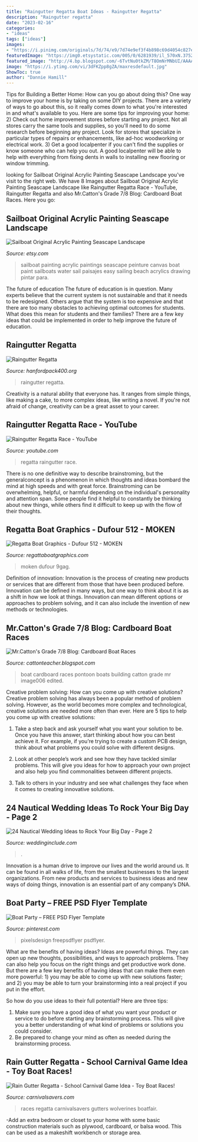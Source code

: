 ```yaml
---
title: "Raingutter Regatta Boat Ideas - Raingutter Regatta"
description: "Raingutter regatta"
date: "2023-02-16"
categories:
- "ideas"
tags: ["ideas"]
images:
- "https://i.pinimg.com/originals/7d/74/e9/7d74e9ef3f4b898c69d4054c827e7caf.jpg"
featuredImage: "https://img0.etsystatic.com/005/0/6281939/il_570xN.375290072_r511.jpg"
featured_image: "http://4.bp.blogspot.com/-6TvtNu0tkZM/T8OmNrMNbUI/AAAAAAAAAM0/_rUoRJem5wo/s1600/Image006_edited-1.jpg"
image: "https://i.ytimg.com/vi/3dFKZpp8gZA/maxresdefault.jpg"
ShowToc: true
author: "Dannie Hamill"
---
```



Tips for Building a Better Home: How can you go about doing this?
One way to improve your home is by taking on some DIY projects. There are a variety of ways to go about this, so it really comes down to what you're interested in and what's available to you. Here are some tips for improving your home: 
2) Check out home improvement stores before starting any project. Not all stores carry the same tools and supplies, so you'll need to do some research before beginning any project. Look for stores that specialize in particular types of repairs or enhancements, like ad-hoc woodworking or electrical work. 
3) Get a good localpenter if you can't find the supplies or know someone who can help you out. A good localpenter will be able to help with everything from fixing dents in walls to installing new flooring or window trimming.

	

		
looking for Sailboat Original Acrylic Painting Seascape Landscape you've visit to the right web. We have 8 Images about Sailboat Original Acrylic Painting Seascape Landscape like Raingutter Regatta Race - YouTube, Raingutter Regatta and also Mr.Catton&#039;s Grade 7/8 Blog: Cardboard Boat Races. Here you go:
		
    
## Sailboat Original Acrylic Painting Seascape Landscape

<img loading=lazy src="https://img0.etsystatic.com/005/0/6281939/il_570xN.375290072_r511.jpg" onerror="this.onerror=null;this.src='https://tse1.mm.bing.net/th?id=OIP.exr-_da_yYTOhno4Gy1PKgHaKX&amp;pid=15.1';" alt="Sailboat Original Acrylic Painting Seascape Landscape">

_Source: etsy.com_

>sailboat painting acrylic paintings seascape peinture canvas boat paint sailboats water sail paisajes easy sailing beach acrylics drawing pintar para. 

	

The future of education
The future of education is in question. Many experts believe that the current system is not sustainable and that it needs to be redesigned. Others argue that the system is too expensive and that there are too many obstacles to achieving optimal outcomes for students. What does this mean for students and their families?
There are a few key ideas that could be implemented in order to help improve the future of education.

    
## Raingutter Regatta

<img loading=lazy src="http://www.hanfordpack400.org/_Media/img_6395-2.jpeg" onerror="this.onerror=null;this.src='https://tse4.mm.bing.net/th?id=OIP.JnVZSVQXkkIPTUEUpjjuVAHaFP&amp;pid=15.1';" alt="Raingutter Regatta">

_Source: hanfordpack400.org_

>raingutter regatta. 

	

Creativity is a natural ability that everyone has. It ranges from simple things, like making a cake, to more complex ideas, like writing a novel. If you're not afraid of change, creativity can be a great asset to your career.

    
## Raingutter Regatta Race - YouTube

<img loading=lazy src="https://i.ytimg.com/vi/3dFKZpp8gZA/maxresdefault.jpg" onerror="this.onerror=null;this.src='https://tse1.mm.bing.net/th?id=OIP.BIpf__SCTSe8-eK-RuKeUAHaEK&amp;pid=15.1';" alt="Raingutter Regatta Race - YouTube">

_Source: youtube.com_

>regatta raingutter race. 

	

There is no one definitive way to describe brainstroming, but the generalconcept is a phenomenon in which thoughts and ideas bombard the mind at high speeds and with great force. Brainstroming can be overwhelming, helpful, or harmful depending on the individual's personality and attention span. Some people find it helpful to constantly be thinking about new things, while others find it difficult to keep up with the flow of their thoughts.

    
## Regatta Boat Graphics - Dufour 512 - MOKEN

<img loading=lazy src="https://pro2-bar-s3-cdn-cf2.myportfolio.com/63974dfe28b51c2da5d5a54202c6d7c4/365159f0-ca5c-4d9d-b39b-3bd3ca893ac1_rw_1200.jpg?h=5341f6030526d4e0bbbfdc86f7bb8b05" onerror="this.onerror=null;this.src='https://tse4.mm.bing.net/th?id=OIP.jvgqdHpewAwoaR017FuA5QHaE7&amp;pid=15.1';" alt="Regatta Boat Graphics - Dufour 512 - MOKEN">

_Source: regattaboatgraphics.com_

>moken dufour 9gag. 

	

Definition of innovation:
Innovation is the process of creating new products or services that are different from those that have been produced before. Innovation can be defined in many ways, but one way to think about it is as a shift in how we look at things. Innovation can mean different options or approaches to problem solving, and it can also include the invention of new methods or technologies.

    
## Mr.Catton&#039;s Grade 7/8 Blog: Cardboard Boat Races

<img loading=lazy src="http://4.bp.blogspot.com/-6TvtNu0tkZM/T8OmNrMNbUI/AAAAAAAAAM0/_rUoRJem5wo/s1600/Image006_edited-1.jpg" onerror="this.onerror=null;this.src='https://tse1.mm.bing.net/th?id=OIP.R1gCUMg5ksGFg42wgiuugwAAAA&amp;pid=15.1';" alt="Mr.Catton&#039;s Grade 7/8 Blog: Cardboard Boat Races">

_Source: cattonteacher.blogspot.com_

>boat cardboard races pontoon boats building catton grade mr image006 edited. 

	

Creative problem solving: How can you come up with creative solutions?
Creative problem solving has always been a popular method of problem solving. However, as the world becomes more complex and technological, creative solutions are needed more often than ever. Here are 5 tips to help you come up with creative solutions:
1. Take a step back and ask yourself what you want your solution to be. Once you have this answer, start thinking about how you can best achieve it. For example, if you’re trying to create a custom PCB design, think about what problems you could solve with different designs.

2. Look at other people’s work and see how they have tackled similar problems. This will give you ideas for how to approach your own project and also help you find commonalities between different projects.

3. Talk to others in your industry and see what challenges they face when it comes to creating innovative solutions.

    
## 24 Nautical Wedding Ideas To Rock Your Big Day - Page 2

<img loading=lazy src="https://www.weddinginclude.com/wp-content/uploads/2017/08/Nautical-Centerpieces-by-Pom-Pom-Planning.jpg" onerror="this.onerror=null;this.src='https://tse3.mm.bing.net/th?id=OIP.Lp0zwvB108tKgwn-W4P7JQHaLH&amp;pid=15.1';" alt="24 Nautical Wedding Ideas to Rock Your Big Day - Page 2">

_Source: weddinginclude.com_

>. 

	

Innovation is a human drive to improve our lives and the world around us. It can be found in all walks of life, from the smallest businesses to the largest organizations. From new products and services to business ideas and new ways of doing things, innovation is an essential part of any company’s DNA.

    
## Boat Party – FREE PSD Flyer Template

<img loading=lazy src="https://i.pinimg.com/originals/7d/74/e9/7d74e9ef3f4b898c69d4054c827e7caf.jpg" onerror="this.onerror=null;this.src='https://tse1.mm.bing.net/th?id=OIP.AQSu6YBgh3TnKp3gSunwSAHaKY&amp;pid=15.1';" alt="Boat Party – FREE PSD Flyer Template">

_Source: pinterest.com_

>pixelsdesign freepsdflyer psdflyer. 

	

What are the benefits of having ideas?
Ideas are powerful things. They can open up new thoughts, possibilities, and ways to approach problems. They can also help you focus on the right things and get productive work done.
But there are a few key benefits of having ideas that can make them even more powerful: 1) you may be able to come up with new solutions faster; and 2) you may be able to turn your brainstorming into a real project if you put in the effort.

So how do you use ideas to their full potential? Here are three tips: 
1) Make sure you have a good idea of what you want your product or service to do before starting any brainstorming process. This will give you a better understanding of what kind of problems or solutions you could consider. 
2) Be prepared to change your mind as often as needed during the brainstorming process.

    
## Rain Gutter Regatta - School Carnival Game Idea - Toy Boat Races!

<img loading=lazy src="https://cdn11.bigcommerce.com/s-sjl48p9/product_images/uploaded_images/rain-gutter-boat-races-school-carnival-game.jpg" onerror="this.onerror=null;this.src='https://tse4.mm.bing.net/th?id=OIP.97DQLAupfOfSndfSPIF4ywHaFS&amp;pid=15.1';" alt="Rain Gutter Regatta - School Carnival Game Idea - Toy Boat Races!">

_Source: carnivalsavers.com_

>races regatta carnivalsavers gutters wolverines boatfair. 

	

-Add an extra bedroom or closet to your home with some basic construction materials such as plywood, cardboard, or balsa wood. This can be used as a makeshift workbench or storage area. 

